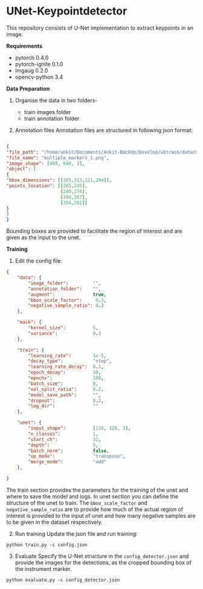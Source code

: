 # UNet-Keypointdetector

This repository consists of U-Net implementation to extract keypoints in an image.

**Requirements**
- pytorch 0.4.0
- pytorch-ignite 0.1.0
- imgaug 0.2.0
- opencv-python 3.4

**Data Preparation**
1. Organise the data in two folders-
   - train images folder
   - train annotation folder

2. Annotation files
Annotation files are structured in following json format:
```json

{
"file_path": "/home/ankit/Documents/Ankit-BackUp/Develop/vbtrack/data/multiple_markers_images/",
"file_name": "multiple_markers_1.png",
"image_shape": [480, 640, 3],
"object": [
{
"bbox_dimensions": [[205,313,221,294]],
"points_location": [[265,245],
                    [249,274],
                    [280,267],
                    [304,261]]
}
]
}
```
Bounding boxes are provided to facilitate the region of interest and are given as the input to the unet.

**Training**
1. Edit the config file:
```json
{
    "data": {
        "image_folder":         "",
        "annotation_folder":    "",
        "augment":              true,
        "bbox_scale_factor":     0.3,
        "negative_sample_ratio": 0.3
    },

    "mask": {
        "kernel_size":          5,
        "variance":             0.3
    },

    "train": {
        "learning_rate":        1e-5,
        "decay_type":           "step",
        "learning_rate_decay":  0.1,
        "epoch_decay":          10,
        "epochs":               100,
        "batch_size":           8,
        "val_split_ratio":      0.2,
        "model_save_path":      "",
        "dropout":              0.2,
        "log_dir":              ""
    },

    "unet": {
        "input_shape":          [128, 128, 3],
        "n_classes":            1,
        "start_ch":             32,
        "depth":                5,
        "batch_norm":           false,
        "up_mode":              "transpose",
        "merge_mode":           "add"
    },

}
```

The train section provides the parameters for the training of the unet and where to save the model and logs. In unet section you can define the structure of the unet to train. The `bbox_scale_factor` and `negative_sample_ratio` are to provide how much of the actual region of interest is provided to the input of unet and how many negative samples are to be given in the dataset respectively.

2. Run training
Update the json file and run training:

  `python train.py -c config.json`

3. Evaluate
Specify the U-Net structure in the `config_detector.json` and provide the images for the detections, as the cropped bounding box of the instrument marker.

  `python evaluate.py -c config_detector.json`
